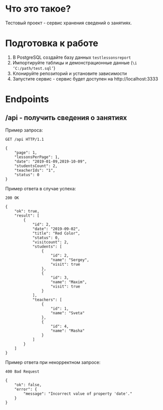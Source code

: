 # Что это такое?

Тестовый проект - сервис хранения сведений о занятиях.

# Подготовка к работе

1. В PostgreSQL создайте базу данных `testlessonsreport`
2. Импортируйте таблицы и демонстрационные данные (`\i ‘C:/path/test.sql’`)
3. Клонируйте репозиторий и установите зависимости
4. Запустите сервис - сервис будет доступен на http://localhost:3333

# Endpoints

## /api - получить сведения о занятиях

Пример запроса:

```http
GET /api HTTP/1.1

{
    "page": 1,
    "lessonsPerPage": 1,
    "date": "2019-01-09,2019-10-09",
    "studentsCount": 2,
    "teacherIds": "1",
    "status": 0
}
```

Пример ответа в случае успеха:

```http
200 OK

{
    "ok": true,
    "result": [
        {
            "id": 2,
            "date": "2019-09-02",
            "title": "Red Color",
            "status": 0,
            "visitcount": 2,
            "students": [
                {
                    "id": 2,
                    "name": "Sergey",
                    "visit": true
                },
                {
                    "id": 3,
                    "name": "Maxim",
                    "visit": true
                }
            ],
            "teachers": [
                {
                    "id": 1,
                    "name": "Sveta"
                },
                {
                    "id": 4,
                    "name": "Masha"
                }
            ]
        }
    ]
}
```

Пример ответа при некорректном запросе:

```http
400 Bad Request

{
    "ok": false,
    "error": {
        "message": "Incorrect value of property 'date'."
    }
}
```
